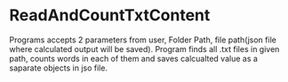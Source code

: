 # ReadAndCountTxtContent
Programs accepts 2 parameters from user, Folder Path, file path(json file where calculated output will be saved). Program finds all .txt files in given path, counts words in each of them and saves calcualted value as a saparate objects in jso file. 
